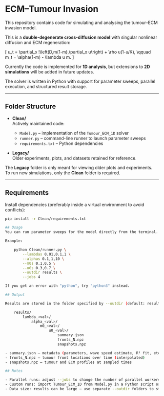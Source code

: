 
# ECM–Tumour Invasion

This repository contains code for simulating and analysing the tumour–ECM invasion model.  

This is a **double-degenerate cross-diffusion model** with singular nonlinear diffusion and ECM regeneration:

\[
u_t = \partial_x \!\left(D\,m(1-m)\,\partial_x u\right) + \rho u(1-u/K),
\qquad
m_t = \alpha(1-m) - \lambda u m.
\]

Currently the code is implemented for **1D analysis**, but extensions to **2D simulations** will be added in future updates.

The solver is written in Python with support for parameter sweeps, parallel execution, and structured result storage.  

---

## Folder Structure

- **Clean/**  
  Actively maintained code:
  - `Model.py` – implementation of the `Tumour_ECM_1D` solver  
  - `runner.py` – command-line runner to launch parameter sweeps  
  - `requirements.txt` – Python dependencies  

- **Legacy/**  
  Older experiments, plots, and datasets retained for reference.  

The **Legacy** folder is only meant for viewing older plots and experiments.  
To run new simulations, only the **Clean** folder is required.

---

## Requirements

Install dependencies (preferably inside a virtual environment to avoid conflicts):

```bash
pip install -r Clean/requirements.txt

## Usage
You can run parameter sweeps for the model directly from the terminal.

Example:

    python Clean/runner.py \
        --lambdas 0.01,0.1,1 \
        --alphas 0.1,1,10 \
        --m0s 0.1,0.5 \
        --u0s 0.3,0.7 \
        --outdir results \
        --jobs 4

If you get an error with "python", try "python3" instead.

## Output

Results are stored in the folder specified by --outdir (default: results/) with the structure:

    results/
        lambda_<val>/
            alpha_<val>/
                m0_<val>/
                    u0_<val>/
                        summary.json
                        fronts_N.npz
                        snapshots.npz

- summary.json – metadata (parameters, wave speed estimate, R² fit, etc.)
- fronts_N.npz – tumour front locations over time (interpolated)
- snapshots.npz – tumour and ECM profiles at sampled times

## Notes

- Parallel runs: adjust --jobs to change the number of parallel workers (e.g. --jobs 8).
- Custom runs: import Tumour_ECM_1D from Model.py in a Python script or notebook to run individual simulations.
- Data size: results can be large — use separate --outdir folders to stay organised.
